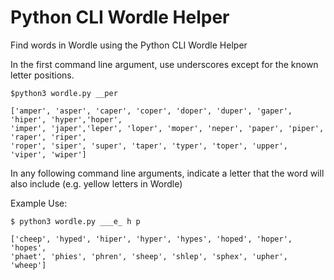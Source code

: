 # Python CLI Wordle Helper

Find words in Wordle using the Python CLI Wordle Helper

In the first command line argument, use underscores except for the known letter positions.

```
$python3 wordle.py __per

['amper', 'asper', 'caper', 'coper', 'doper', 'duper', 'gaper', 'hiper', 'hyper','hoper',
'imper', 'japer','leper', 'loper', 'moper', 'neper', 'paper', 'piper', 'raper', 'riper',
'roper', 'siper', 'super', 'taper', 'typer', 'toper', 'upper', 'viper', 'wiper']
```

In any following command line arguments, indicate a letter that the word will also include (e.g. yellow letters in Wordle)

Example Use:

```
$ python3 wordle.py ___e_ h p

['cheep', 'hyped', 'hiper', 'hyper', 'hypes', 'hoped', 'hoper', 'hopes',
'phaet', 'phies', 'phren', 'sheep', 'shlep', 'sphex', 'upher', 'wheep']
```
